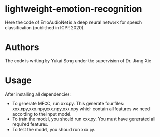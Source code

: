 # lightweight-emotion-recognition
Here the code of EmoAudioNet is a deep neural network for speech classification (published in ICPR 2020).

# Authors
The code is writing by Yukai Song under the supervision of Dr. Jiang Xie

# Usage
After installing all dependencies:
- To generate MFCC, run xxx.py. This generate four files: xxx.npy,xxx.npy,xxx.npy,xxx.npy which contain all features we need according to the input model.
- To train the model, you should run xxx.py. You must have generated all required features.
- To test the model, you should run xxx.py.

